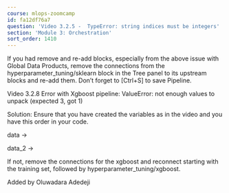 ```yaml
---
course: mlops-zoomcamp
id: fa12df76a7
question: 'Video 3.2.5 -  TypeError: string indices must be integers'
section: 'Module 3: Orchestration'
sort_order: 1410
---
```


If you had remove and re-add blocks, especially from the above issue with Global Data Products, remove the connections from the hyperparameter_tuning/sklearn block in the Tree panel to its upstream blocks and re-add them. Don’t forget to [Ctrl+S] to save Pipeline.

Video 3.2.8 Error with Xgboost pipeline: ValueError: not enough values to unpack (expected 3, got 1)

Solution: Ensure that you have created the variables as in the video and you have this order in your code.

data →

data_2 →

If not, remove the connections for the xgboost and reconnect starting with the training set, followed by hyperparameter_tuning/xgboost.

Added by Oluwadara Adedeji

